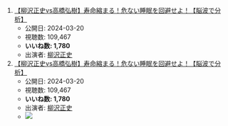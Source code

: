 1.  [【柳沢正史vs高橋弘樹】寿命縮まる！危ない睡眠を回避せよ！【脳波で分析】](/rehacq_fan/ids/https://www.youtube.com/watch?v=gaLgTfxebkE "wikilink")
    -   公開日: 2024-03-20
    -   視聴数: 109,467
    -   **いいね数: 1,780**
    -   出演者: [柳沢正史](/rehacq_fan/people/柳沢正史 "wikilink")
1.  [【柳沢正史vs高橋弘樹】寿命縮まる！危ない睡眠を回避せよ！【脳波で分析】](https://www.youtube.com/watch?v=gaLgTfxebkE)
    -   公開日: 2024-03-20
    -   視聴数: 109,467
    -   **いいね数: 1,780**
    -   出演者: [柳沢正史](/rehacq_fan/people/柳沢正史 "wikilink")
    - [![](https://img.youtube.com/vi/gaLgTfxebkE/hqdefault.jpg)](https://www.youtube.com/watch?v=gaLgTfxebkE)
